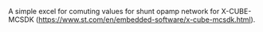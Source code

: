A simple excel for comuting values for shunt opamp network for X-CUBE-MCSDK (https://www.st.com/en/embedded-software/x-cube-mcsdk.html).
